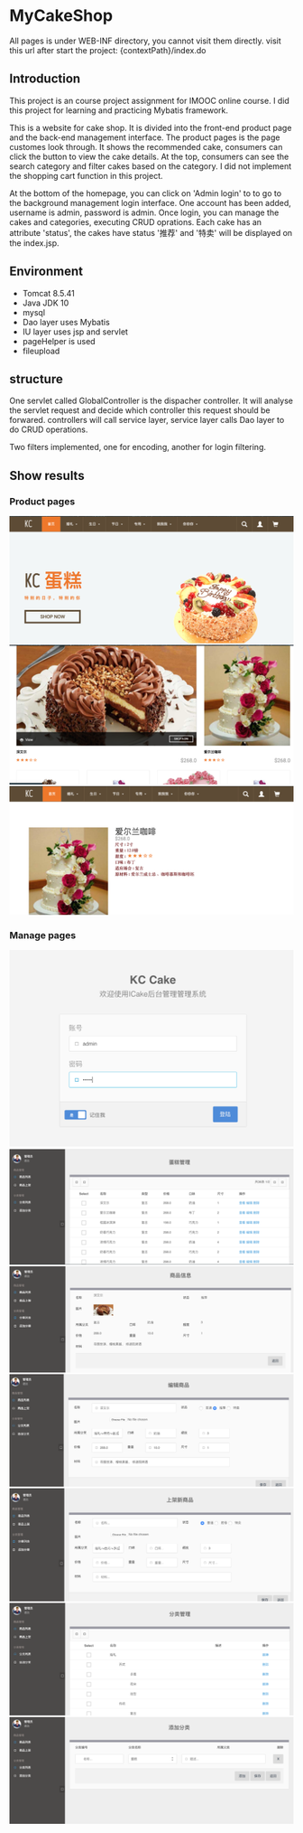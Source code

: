 # MyCakeShop

All pages is under WEB-INF directory, you cannot visit them directly. visit this url after start the project: {contextPath}/index.do

## Introduction
    
  This project is an course project assignment for IMOOC online course. I did this project for learning and practicing Mybatis framework.

  This is a website for cake shop. It is divided into the front-end product page and the back-end management interface. The product pages is the page customes look through.
  It shows the recommended cake, consumers can click the button to view the cake details. At the top, consumers can see the search category and filter cakes based on the category.
  I did not implement the shopping cart function in this project.  
  
  At the bottom of the homepage, you can click on 'Admin login' to to go to the background management login interface. One account has been added, username is admin, password is admin. Once login, you can manage the cakes and categories, executing  CRUD oprations. Each cake has an attribute 'status', the cakes have status '推荐' and '特卖' will be displayed on the index.jsp. 
  
  
## Environment

* Tomcat 8.5.41
* Java JDK 10
* mysql
* Dao layer uses Mybatis
* IU layer uses jsp and servlet
* pageHelper is used
* fileupload

## structure

  One servlet called GlobalController is the dispacher controller. It will analyse the servlet request and decide which controller this request should be forwared. controllers will call service layer, service layer calls Dao layer to do CRUD operations.  
  
  Two filters implemented, one for encoding, another for login filtering.  
  

## Show results

### Product pages

![index page](https://github.com/KaimingCui/MyCakeShop/blob/master/1.png)  
![index page](https://github.com/KaimingCui/MyCakeShop/blob/master/2.png)  
![index page](https://github.com/KaimingCui/MyCakeShop/blob/master/3.png)  

### Manage pages
![index page](https://github.com/KaimingCui/MyCakeShop/blob/master/4.png)  
![index page](https://github.com/KaimingCui/MyCakeShop/blob/master/5.png)  
![index page](https://github.com/KaimingCui/MyCakeShop/blob/master/6.png)  
![index page](https://github.com/KaimingCui/MyCakeShop/blob/master/7.png)  
![index page](https://github.com/KaimingCui/MyCakeShop/blob/master/8.png)  
![index page](https://github.com/KaimingCui/MyCakeShop/blob/master/9.png)  
![index page](https://github.com/KaimingCui/MyCakeShop/blob/master/10.png)  

